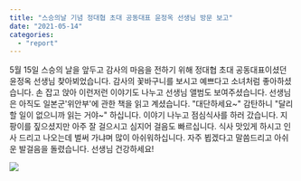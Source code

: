```yaml
---
title: "스승의날 기념 정대협 초대 공동대표 윤정옥 선생님 방문 보고"
date: "2021-05-14"
categories: 
  - "report"
---
```


5월 15일 스승의 날을 앞두고 감사의 마음을 전하기 위해 정대협 초대 공동대표이셨던 윤정옥 선생님 찾아뵈었습니다. 감사의 꽃바구니를 보시고 예쁘다고 소녀처럼 좋아하셨습니다. 손 잡고 앉아 이런저런 이야기도 나누고 선생님 앨범도 보여주셨습니다. 선생님은 아직도 일본군'위안부'에 관한 책을 읽고 계셨습니다. "대단하세요~" 감탄하니 "달리 할 일이 없으니까 읽는 거야~" 하십니다. 이야기 나누고 점심식사를 하러 갔습니다. 지팡이를 짚으셨지만 아주 잘 걸으시고 심지어 걸음도 빠르십니다. 식사 맛있게 하시고 인사 드리고 나오는데 벌써 가냐며 많이 아쉬워하십니다. 자주 뵙겠다고 말씀드리고 아쉬운 발걸음을 돌렸습니다. 선생님 건강하세요!

![](https://womenandwar.net/kr/wp-content/uploads/2021/05/photo_2021-05-15_11-01-54-1.jpg)
